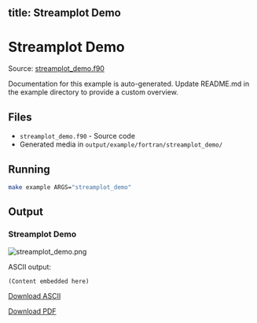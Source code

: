 title: Streamplot Demo
---

# Streamplot Demo

Source: [streamplot_demo.f90](https://github.com/lazy-fortran/fortplot/blob/main/example/fortran/streamplot_demo/streamplot_demo.f90)

Documentation for this example is auto-generated.
Update README.md in the example directory to provide a custom overview.

## Files

- `streamplot_demo.f90` - Source code
- Generated media in `output/example/fortran/streamplot_demo/`

## Running

```bash
make example ARGS="streamplot_demo"
```

## Output

### Streamplot Demo

![streamplot_demo.png](../../media/examples/streamplot_demo/streamplot_demo.png)

ASCII output:
```
(Content embedded here)
```

[Download ASCII](../../media/examples/streamplot_demo/streamplot_demo.txt)

[Download PDF](../../media/examples/streamplot_demo/streamplot_demo.pdf)

